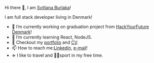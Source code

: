  Hi there 👋, I am [Svitlana Burlaka](https://github.com/SvitlanaBurlaka)!
 
 I am full stack developer living in Denmark!


- 🔭 I’m currently working on graduation project from [HackYourFuture Denmark](https://github.com/HackYourFuture-CPH)!
- 🌱 I’m currently learning React, NodeJS.
- 📃 Checkout my [portfolio](https://svitlanaburlaka.github.io/svitlana-burlaka-portfolio) and [CV](file:///C:/Users/Svitlana/Desktop/CV/Svitlana%20CV.pdf).
- 📫 How to reach me:[Linkedin](https://www.linkedin.com/in/svitlana-burlaka-ab6304238/), [e-mail](burlaka.sv.7@gmail.com)!
- ✈️ I like to travel and 🤾‍♀️sport in my free time.

